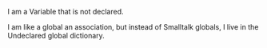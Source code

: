 I am a Variable that is not declared.

I am like a global an association, but instead of Smalltalk globals, I live in the Undeclared global dictionary.